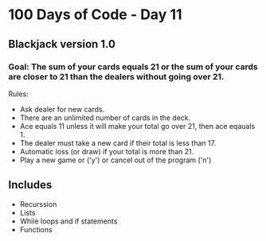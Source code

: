 # 100 Days of Code - Day 11
## Blackjack version 1.0

### Goal: The sum of your cards equals 21 or the sum of your cards are closer to 21 than the dealers without going over 21. 

Rules:
- Ask dealer for new cards.
- There are an unlimited number of cards in the deck.
- Ace equals 11 unless it will make your total go over 21, then ace eqauals 1.
- The dealer must take a new card if their total is less than 17.
- Automatic loss (or draw) if your total is more than 21.
- Play a new game or ('y') or cancel out of the program ('n')

## Includes
- Recurssion
- Lists
- While loops and if statements
- Functions

